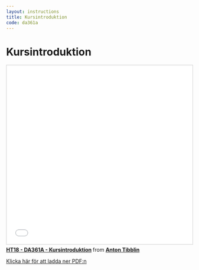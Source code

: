 ```yaml
---
layout: instructions
title: Kursintroduktion
code: da361a
---
```


# Kursintroduktion

<iframe src="//www.slideshare.net/slideshow/embed_code/key/ku1c9l1c57ns9C" width="595" height="485" frameborder="0" marginwidth="0" marginheight="0" scrolling="no" style="border:1px solid #CCC; border-width:1px; margin-bottom:5px; max-width: 100%;" allowfullscreen> </iframe> <div style="margin-bottom:5px"> <strong> <a href="//www.slideshare.net/AntonTibblin/ht18-da361a-kursintroduktion" title="HT18 - DA361A - Kursintroduktion" target="_blank">HT18 - DA361A - Kursintroduktion</a> </strong> from <strong><a href="https://www.slideshare.net/AntonTibblin" target="_blank">Anton Tibblin</a></strong> </div>

[Klicka här för att ladda ner PDF:n](/assets/pdf/Kursintroduktion.pdf)
